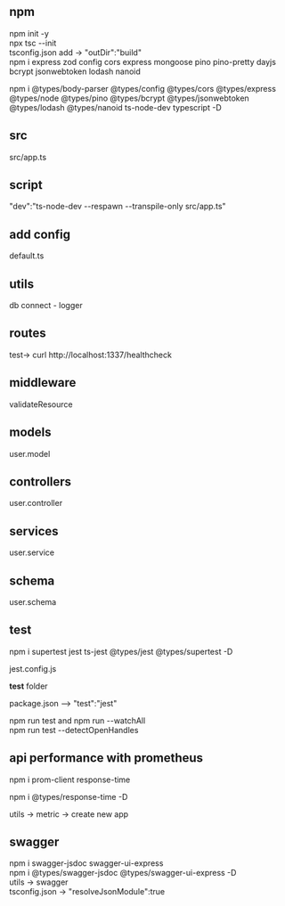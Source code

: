 ## npm 
npm init -y <br/>
npx tsc --init <br/> 
tsconfig.json add ->  "outDir":"build" <br/>
npm i express zod config cors express mongoose pino pino-pretty dayjs bcrypt jsonwebtoken lodash nanoid <br/>

npm i @types/body-parser @types/config @types/cors @types/express @types/node @types/pino @types/bcrypt @types/jsonwebtoken @types/lodash @types/nanoid ts-node-dev typescript -D

## src
src/app.ts<br/>

## script
"dev":"ts-node-dev --respawn --transpile-only src/app.ts"<br/>

## add config
default.ts

## utils
db connect - logger 

## routes
test-> curl http://localhost:1337/healthcheck

## middleware 
validateResource

## models
user.model

## controllers
user.controller

## services
user.service

## schema
user.schema


## test 
npm i supertest jest ts-jest @types/jest @types/supertest -D <br/>

jest.config.js <br/>

__test__ folder <br/>

package.json --> "test":"jest"

npm run test and npm run --watchAll <br/> 
npm run test --detectOpenHandles

## api performance with prometheus

npm i prom-client response-time

npm i @types/response-time -D <br/>

utils -> metric -> create new app 

## swagger 
npm i swagger-jsdoc swagger-ui-express <br/>
npm i @types/swagger-jsdoc @types/swagger-ui-express -D <br/>
utils -> swagger <br/> 
tsconfig.json -> "resolveJsonModule":true 